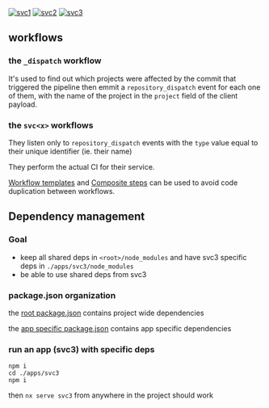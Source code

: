 [![svc1](https://github.com/err0r500/test-nx/actions/workflows/svc1.yml/badge.svg)](https://github.com/err0r500/test-nx/actions/workflows/svc1.yml)
[![svc2](https://github.com/err0r500/test-nx/actions/workflows/svc2.yml/badge.svg)](https://github.com/err0r500/test-nx/actions/workflows/svc2.yml)
[![svc3](https://github.com/err0r500/test-nx/actions/workflows/svc3.yml/badge.svg?branch=main&event=repository_dispatch)](https://github.com/err0r500/test-nx/actions/workflows/svc3.yml)

## workflows

### the `_dispatch` workflow
It's used to find out which projects were affected by the commit that triggered the pipeline then emmit a `repository_dispatch` event for each one of them, with the name of the project in the `project` field of the client payload.

### the `svc<x>` workflows
They listen only to `repository_dispatch` events with the `type` value equal to their unique identifier (ie. their name)

They perform the actual CI for their service.

[Workflow templates](https://docs.github.com/en/actions/learn-github-actions/using-workflow-templates) and [Composite steps](https://docs.github.com/en/actions/creating-actions/creating-a-composite-action) can be used to avoid code duplication between workflows.


## Dependency management

### Goal
- keep all shared deps in `<root>/node_modules` and have svc3 specific deps in `./apps/svc3/node_modules`
- be able to use shared deps from svc3

### package.json organization
the [root package.json](./package.json) contains project wide dependencies

the [app specific package.json](./apps/svc3/package.json) contains app specific dependencies

### run an app (svc3) with specific deps
```
npm i
cd ./apps/svc3
npm i
```

then `nx serve svc3` from anywhere in the project should work
